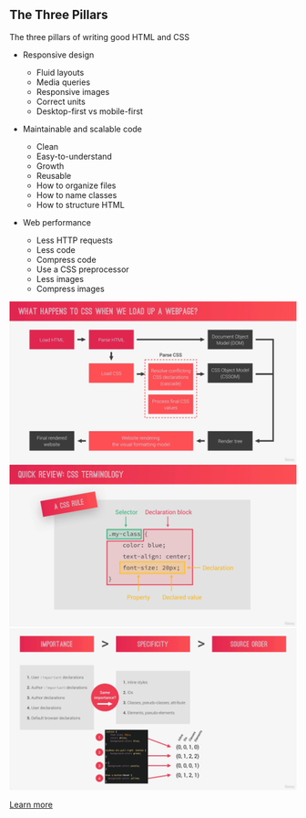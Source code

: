 ## The Three Pillars

The three pillars of writing good HTML and CSS

- Responsive design

  - Fluid layouts
  - Media queries
  - Responsive images
  - Correct units
  - Desktop-first vs mobile-first

- Maintainable and scalable code

  - Clean
  - Easy-to-understand
  - Growth
  - Reusable
  - How to organize files
  - How to name classes
  - How to structure HTML

- Web performance

  - Less HTTP requests
  - Less code
  - Compress code
  - Use a CSS preprocessor
  - Less images
  - Compress images

<img src="shots/01.jpg?raw=true" width="700" >
<img src="shots/02.jpg?raw=true" width="700" >
<img src="shots/03.jpg?raw=true" width="700" >

[Learn more](../../html-css-course/02-css-fundamentals#conflicting-selectors)
